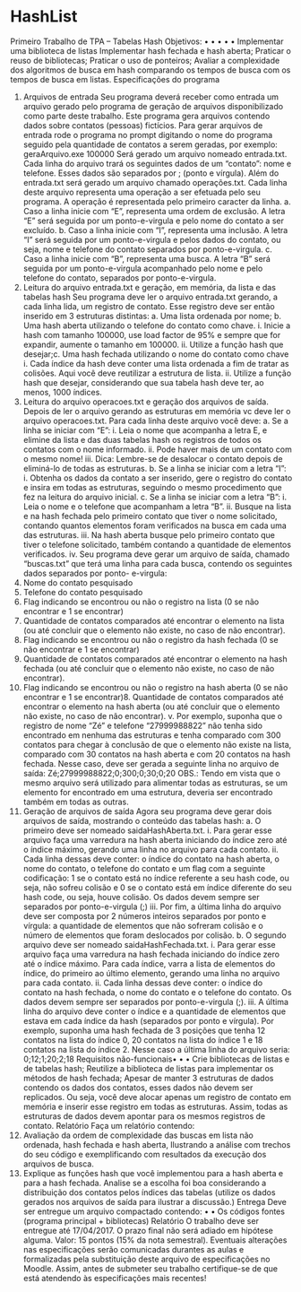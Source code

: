 # HashList

Primeiro Trabalho de TPA – Tabelas Hash
Objetivos:
•
•
•
•
•
Implementar uma biblioteca de listas
Implementar hash fechada e hash aberta;
Praticar o reuso de bibliotecas;
Praticar o uso de ponteiros;
Avaliar a complexidade dos algoritmos de busca em hash comparando os tempos de busca com
os tempos de busca em listas.
Especificações do programa
1. Arquivos de entrada
Seu programa deverá receber como entrada um arquivo gerado pelo programa de geração de
arquivos disponibilizado como parte deste trabalho. Este programa gera arquivos contendo dados
sobre contatos (pessoas) fictícios.
Para gerar arquivos de entrada rode o programa no prompt digitando o nome do programa seguido
pela quantidade de contatos a serem geradas, por exemplo: geraArquivo.exe 100000
Será gerado um arquivo nomeado entrada.txt. Cada linha do arquivo trará os seguintes dados de um
“contato”: nome e telefone. Esses dados são separados por ; (ponto e vírgula).
Além do entrada.txt será gerado um arquivo chamado operações.txt. Cada linha deste arquivo
representa uma operação a ser efetuada pelo seu programa. A operação é representada pelo
primeiro caracter da linha.
a. Caso a linha inicie com “E”, representa uma ordem de exclusão. A letra “E” será seguida
por um ponto-e-virgula e pelo nome do contato a ser excluído.
b. Caso a linha inicie com “I”, representa uma inclusão. A letra “I” será seguida por um
ponto-e-virgula e pelos dados do contato, ou seja, nome e telefone do contato
separados por ponto-e-virgula.
c. Caso a linha inicie com “B”, representa uma busca. A letra “B” será seguida por um
ponto-e-virgula acompanhado pelo nome e pelo telefone do contato, separados por
ponto-e-virgula.
2. Leitura do arquivo entrada.txt e geração, em memória, da lista e das tabelas hash
Seu programa deve ler o arquivo entrada.txt gerando, a cada linha lida, um registro de contato. Esse
registro deve ser então inserido em 3 estruturas distintas:
a. Uma lista ordenada por nome;
b. Uma hash aberta utilizando o telefone do contato como chave.
i. Inicie a hash com tamanho 100000, use load factor de 95% e sempre que for
expandir, aumente o tamanho em 100000.
ii. Utilize a função hash que desejar;c. Uma hash fechada utilizando o nome do contato como chave
i. Cada índice da hash deve conter uma lista ordenada a fim de tratar as colisões.
Aqui você deve reutilizar a estrutura de lista.
ii. Utilize a função hash que desejar, considerando que sua tabela hash deve ter,
ao menos, 1000 índices.
3. Leitura do arquivo operacoes.txt e geração dos arquivos de saída.
Depois de ler o arquivo gerando as estruturas em memória vc deve ler o arquivo operacoes.txt. Para
cada linha deste arquivo você deve:
a. Se a linha se iniciar com “E”:
i. Leia o nome que acompanha a letra E, e elimine da lista e das duas tabelas hash
os registros de todos os contatos com o nome informado.
ii. Pode haver mais de um contato com o mesmo nome!
iii. Dica: Lembre-se de desalocar o contato depois de eliminá-lo de todas as
estruturas.
b. Se a linha se iniciar com a letra “I”:
i. Obtenha os dados da contato a ser inserido, gere o registro do contato e insira
em todas as estruturas, seguindo o mesmo procedimento que fez na leitura do
arquivo inicial.
c. Se a linha se iniciar com a letra “B”:
i. Leia o nome e o telefone que acompanham a letra “B”.
ii. Busque na lista e na hash fechada pelo primeiro contato que tiver o nome
solicitado, contando quantos elementos foram verificados na busca em cada
uma das estruturas.
iii. Na hash aberta busque pelo primeiro contato que tiver o telefone solicitado,
também contando a quantidade de elementos verificados.
iv. Seu programa deve gerar um arquivo de saída, chamado “buscas.txt” que terá
uma linha para cada busca, contendo os seguintes dados separados por ponto-
e-virgula:
1. Nome do contato pesquisado
2. Telefone do contato pesquisado
3. Flag indicando se encontrou ou não o registro na lista (0 se não
encontrar e 1 se encontrar)
4. Quantidade de contatos comparados até encontrar o elemento na lista
(ou até concluir que o elemento não existe, no caso de não encontrar).
5. Flag indicando se encontrou ou não o registro da hash fechada (0 se não
encontrar e 1 se encontrar)
6. Quantidade de contatos comparados até encontrar o elemento na hash
fechada (ou até concluir que o elemento não existe, no caso de não
encontrar).
7. Flag indicando se encontrou ou não o registro na hash aberta (0 se não
encontrar e 1 se encontrar)8. Quantidade de contatos comparados até encontrar o elemento na hash
aberta (ou até concluir que o elemento não existe, no caso de não
encontrar).
v. Por exemplo, suponha que o registro de nome “Zé” e telefone “27999988822”
não tenha sido encontrado em nenhuma das estruturas e tenha comparado
com 300 contatos para chegar à conclusão de que o elemento não existe na
lista, comparado com 30 contatos na hash aberta e com 20 contatos na hash
fechada. Nesse caso, deve ser gerada a seguinte linha no arquivo de saída:
Zé;27999988822;0;300;0;30;0;20
OBS.: Tendo em vista que o mesmo arquivo será utilizado para alimentar todas as
estruturas, se um elemento for encontrado em uma estrutura, deveria ser encontrado também em
todas as outras.
4. Geração de arquivos de saída
Agora seu programa deve gerar dois arquivos de saída, mostrando o conteúdo das tabelas hash:
a. O primeiro deve ser nomeado saidaHashAberta.txt.
i. Para gerar esse arquivo faça uma varredura na hash aberta iniciando do índice
zero até o índice máximo, gerando uma linha no arquivo para cada contato.
ii. Cada linha dessas deve conter: o índice do contato na hash aberta, o nome do
contato, o telefone do contato e um flag com a seguinte codificação: 1 se o
contato está no índice referente a seu hash code, ou seja, não sofreu colisão e 0
se o contato está em índice diferente do seu hash code, ou seja, houve colisão.
Os dados devem sempre ser separados por ponto-e-virgula (;)
iii. Por fim, a última linha do arquivo deve ser composta por 2 números inteiros
separados por ponto e vírgula: a quantidade de elementos que não sofreram
colisão e o número de elementos que foram deslocados por colisão.
b. O segundo arquivo deve ser nomeado saidaHashFechada.txt.
i. Para gerar esse arquivo faça uma varredura na hash fechada iniciando do índice
zero até o índice máximo. Para cada índice, varra a lista de elementos do índice,
do primeiro ao último elemento, gerando uma linha no arquivo para cada
contato.
ii. Cada linha dessas deve conter: o índice do contato na hash fechada, o nome do
contato e o telefone do contato. Os dados devem sempre ser separados por
ponto-e-virgula (;).
iii. A última linha do arquivo deve conter o índice e a quantidade de elementos que
estava em cada índice da hash (separados por ponto e vírgula). Por exemplo,
suponha uma hash fechada de 3 posições que tenha 12 contatos na lista do
índice 0, 20 contatos na lista do índice 1 e 18 contatos na lista do índice 2. Nesse
caso a última linha do arquivo seria:
0;12;1;20;2;18
Requisitos não-funcionais•
•
•
Crie bibliotecas de listas e de tabelas hash;
Reutilize a biblioteca de listas para implementar os métodos de hash fechada;
Apesar de manter 3 estruturas de dados contendo os dados dos contatos, esses dados não
devem ser replicados. Ou seja, você deve alocar apenas um registro de contato em memória e
inserir esse registro em todas as estruturas. Assim, todas as estruturas de dados devem apontar
para os mesmos registros de contato.
Relatório
Faça um relatório contendo:
1. Avaliação da ordem de complexidade das buscas em lista não ordenada, hash fechada e hash
aberta, Ilustrando a análise com trechos do seu código e exemplificando com resultados da
execução dos arquivos de busca.
2. Explique as funções hash que você implementou para a hash aberta e para a hash fechada.
Analise se a escolha foi boa considerando a distribuição dos contatos pelos índices das tabelas
(utilize os dados gerados nos arquivos de saída para ilustrar a discussão.)
Entrega
Deve ser entregue um arquivo compactado contendo:
•
•
Os códigos fontes (programa principal + bibliotecas)
Relatório
O trabalho deve ser entregue até 17/04/2017. O prazo final não será adiado em hipótese alguma.
Valor: 15 pontos (15% da nota semestral).
Eventuais alterações nas especificações serão comunicadas durantes as aulas e formalizadas pela
substituição deste arquivo de especificações no Moodle. Assim, antes de submeter seu trabalho
certifique-se de que está atendendo às especificações mais recentes!
